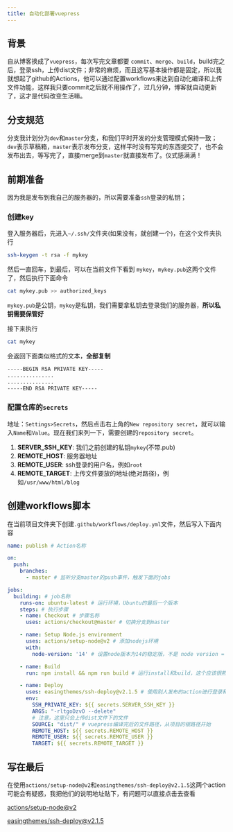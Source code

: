 ```yaml
---
title: 自动化部署vuepress
---
```

## 背景
自从博客换成了`vuepress`，每次写完文章都要 `commit`、`merge`、`build`，build完之后，登录ssh，上传dist文件；非常的麻烦，而且这写基本操作都是固定，所以我就想起了github的Actions，他可以通过配置workflows来达到自动化编译和上传文件功能，这样我只要commit之后就不用操作了，过几分钟，博客就自动更新了，这才是代码改变生活嘛。
## 分支规范
分支我计划分为`dev`和`master`分支，和我们平时开发的分支管理模式保持一致；`dev`表示草稿箱，`master`表示发布分支，这样平时没有写完的东西提交了，也不会发布出去，等写完了，直接merge到`master`就直接发布了。仪式感满满！
## 前期准备
因为我是发布到我自己的服务器的，所以需要准备`ssh`登录的私钥；
### 创建key
登入服务器后，先进入`~/.ssh/`文件夹(如果没有，就创建一个)，在这个文件夹执行
```bash
ssh-keygen -t rsa -f mykey
```
然后一直回车，到最后，可以在当前文件下看到 `mykey`，`mykey.pub`这两个文件了，然后执行下面命令
```bash
cat mykey.pub >> authorized_keys
```
`mykey.pub`是公钥，`mykey`是私钥，我们需要拿私钥去登录我们的服务器，__所以私钥需要保管好__

接下来执行
```bash
cat mykey
```
会返回下面类似格式的文本，__全部复制__
```bash
-----BEGIN RSA PRIVATE KEY-----
...............
...............
-----END RSA PRIVATE KEY-----
```
### 配置仓库的`secrets`
地址：`Settings>Secrets`，然后点击右上角的`New repository secret`，就可以输入`Name`和`Value`。现在我们来列一下，需要创建的`repository secret`。 

1. __SERVER_SSH_KEY__: 我们之前创建的私钥`mykey`(不带.pub)
2. __REMOTE_HOST__: 服务器地址
3. __REMOTE_USER__: ssh登录的用户名，例如`root`
4. __REMOTE_TARGET__: 上传文件要放的地址(绝对路径)，例如`/usr/www/html/blog`

## 创建workflows脚本
在当前项目文件夹下创建`.github/workflows/deploy.yml`文件，然后写入下面内容
```yaml
name: publish # Action名称

on:
  push:
    branches:
      - master # 监听分支master的push事件，触发下面的jobs

jobs:
  building: # job名称
    runs-on: ubuntu-latest # 运行环境，Ubuntu的最后一个版本
    steps: # 执行步骤
    - name: Checkout # 步骤名称
      uses: actions/checkout@master # 切换分支到master

    - name: Setup Node.js environment
      uses: actions/setup-node@v2 # 添加nodejs环境
      with:
        node-version: '14' # 设置node版本为14的稳定版，不是 node version = 14

    - name: Build
      run: npm install && npm run build # 运行install和build，这个应该很熟悉

    - name: Deploy
      uses: easingthemes/ssh-deploy@v2.1.5 # 使用别人发布的action进行登录和上传文件
      env:
        SSH_PRIVATE_KEY: ${{ secrets.SERVER_SSH_KEY }}
        ARGS: "-rltgoDzvO --delete"
        # 注意，这里只会上传dist文件下的文件
        SOURCE: "dist/" # vuepress编译完后的文件路径，从项目的根路径开始
        REMOTE_HOST: ${{ secrets.REMOTE_HOST }}
        REMOTE_USER: ${{ secrets.REMOTE_USER }}
        TARGET: ${{ secrets.REMOTE_TARGET }}
```
## 写在最后
在使用`actions/setup-node@v2`和`easingthemes/ssh-deploy@v2.1.5`这两个action可能会有疑惑，我把他们的说明地址贴下，有问题可以直接点击去查看

[actions/setup-node@v2](https://github.com/marketplace/actions/setup-node-js-environment)


[easingthemes/ssh-deploy@v2.1.5](https://github.com/marketplace/actions/ssh-deploy)